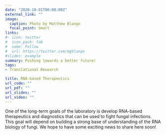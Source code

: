 ```yaml
---
date: "2020-10-01T00:00:00Z"
external_link: ""
image:
  caption: Photo by Matthew Blango
  focal_point: Smart
links:
#- icon: twitter
#  icon_pack: fab
#  name: Follow
#  url: https://twitter.com/mgblango
#slides: example
summary: Pushing towards a better future!
tags:
- Translational Research

title: RNA-based Therapeutics
url_code: ""
url_pdf: ""
url_slides: ""
url_video: ""
---
```


One of the long-term goals of the laboratory is develop RNA-based therapeutics and diagnostics that can be used to fight fungal infections. This goal will depend on building a strong base of understanding of the RNA biology of fungi. We hope to have some exciting news to share here soon! 